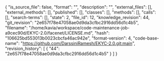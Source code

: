 {
  "is_source_file": false,
  "format": "",
  "description": "",
  "external_files": [],
  "external_methods": [],
  "published": [],
  "classes": [],
  "methods": [],
  "calls": [],
  "search-terms": [],
  "state": 2,
  "file_id": 12,
  "knowledge_revision": 44,
  "git_revision": "2e657f78e47058ae0d9da3cfbc2916dd56d1c4b5",
  "filename": "/home/kavia/workspace/code-maintenance-job-a9cec90d/EKYC-2.0/facenet/LICENSE.md",
  "hash": "106625bd553013b0023cbcfa46ac942e",
  "format-version": 4,
  "code-base-name": "https://github.com/DarssiniRamesh/EKYC-2.0.git:main",
  "revision_history": [
    {
      "44": "2e657f78e47058ae0d9da3cfbc2916dd56d1c4b5"
    }
  ]
}